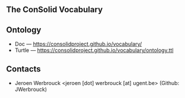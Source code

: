 ## The ConSolid Vocabulary

## Ontology

* Doc — https://consolidproject.github.io/vocabulary/
* Turtle — https://consolidproject.github.io/vocabulary/ontology.ttl

## Contacts

* Jeroen Werbrouck <jeroen [dot] werbrouck [at] ugent.be> (Github: JWerbrouck)

